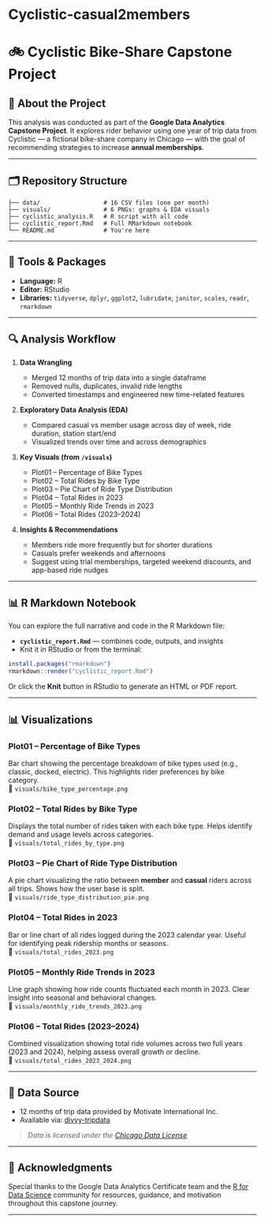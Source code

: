 # Cyclistic-casual2members

# 🚲 Cyclistic Bike-Share Capstone Project

## 📘 About the Project

This analysis was conducted as part of the **Google Data Analytics Capstone Project**. It explores rider behavior using one year of trip data from Cyclistic — a fictional bike-share company in Chicago — with the goal of recommending strategies to increase **annual memberships**.

---

## 🗂️ Repository Structure

```
├── data/                  # 16 CSV files (one per month)
├── visuals/               # 6 PNGs: graphs & EDA visuals
├── cyclistic_analysis.R   # R script with all code
├── cyclistic_report.Rmd   # Full RMarkdown notebook
└── README.md              # You're here
```

---

## 🧪 Tools & Packages

- **Language:** R
- **Editor:** RStudio
- **Libraries:** `tidyverse`, `dplyr`, `ggplot2`, `lubridate`, `janitor`, `scales`, `readr`, `rmarkdown`

---

## 🔍 Analysis Workflow

1. **Data Wrangling**  
   - Merged 12 months of trip data into a single dataframe  
   - Removed nulls, duplicates, invalid ride lengths  
   - Converted timestamps and engineered new time-related features

2. **Exploratory Data Analysis (EDA)**  
   - Compared casual vs member usage across day of week, ride duration, station start/end  
   - Visualized trends over time and across demographics

3. **Key Visuals (from `/visuals`)**
   - Plot01 – Percentage of Bike Types    
   - Plot02 – Total Rides by Bike Type 
   - Plot03 – Pie Chart of Ride Type Distribution 
   - Plot04 – Total Rides in 2023
   - Plot05 – Monthly Ride Trends in 2023 
   - Plot06 – Total Rides (2023–2024) 

4. **Insights & Recommendations**  
   - Members ride more frequently but for shorter durations  
   - Casuals prefer weekends and afternoons  
   - Suggest using trial memberships, targeted weekend discounts, and app-based ride nudges

---

## 📊 R Markdown Notebook

You can explore the full narrative and code in the R Markdown file:

- **`cyclistic_report.Rmd`** — combines code, outputs, and insights  
- Knit it in RStudio or from the terminal:

```r
install.packages("rmarkdown")
rmarkdown::render("cyclistic_report.Rmd")
```

Or click the **Knit** button in RStudio to generate an HTML or PDF report.

---
## 📊 Visualizations

### Plot01 – Percentage of Bike Types  
Bar chart showing the percentage breakdown of bike types used (e.g., classic, docked, electric). This highlights rider preferences by bike category.  
📁 `visuals/bike_type_percentage.png`

### Plot02 – Total Rides by Bike Type  
Displays the total number of rides taken with each bike type. Helps identify demand and usage levels across categories.  
📁 `visuals/total_rides_by_type.png`

### Plot03 – Pie Chart of Ride Type Distribution  
A pie chart visualizing the ratio between **member** and **casual** riders across all trips. Shows how the user base is split.  
📁 `visuals/ride_type_distribution_pie.png`

### Plot04 – Total Rides in 2023  
Bar or line chart of all rides logged during the 2023 calendar year. Useful for identifying peak ridership months or seasons.  
📁 `visuals/total_rides_2023.png`

### Plot05 – Monthly Ride Trends in 2023  
Line graph showing how ride counts fluctuated each month in 2023. Clear insight into seasonal and behavioral changes.  
📁 `visuals/monthly_ride_trends_2023.png`

### Plot06 – Total Rides (2023–2024)  
Combined visualization showing total ride volumes across two full years (2023 and 2024), helping assess overall growth or decline.  
📁 `visuals/total_rides_2023_2024.png`

---

## 📁 Data Source

- 12 months of trip data provided by Motivate International Inc.  
- Available via: [divvy-tripdata](https://divvy-tripdata.s3.amazonaws.com/index.html)

> *Data is licensed under the [Chicago Data License](https://www.chicago.gov/city/en/narr/foia/data_disclaimer.html)*

---

## 🙌 Acknowledgments

Special thanks to the Google Data Analytics Certificate team and the [R for Data Science](https://r4ds.had.co.nz/) community for resources, guidance, and motivation throughout this capstone journey.

---
